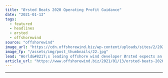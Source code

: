 ```yaml
---
title: "Ørsted Beats 2020 Operating Profit Guidance"
date: "2021-01-13"
tags: 
  - featured
  - headlines
  - ørsted
  - offshorewind
source: "offshorewind"
image_url: "https://cdn.offshorewind.biz/wp-content/uploads/sites/2/2021/01/13084002/%C3%98rsted-Beats-2020-EBITDA-Guidance.jpg"
image_fp: "/assets/img/post_thumbnails/22.jpg"
lead: "World&#8217;s leading offshore wind developer Ørsted expects an operating profit (EBITDA) of DKK 18"
article_url: "https://www.offshorewind.biz/2021/01/13/orsted-beats-2020-operating-profit-guidance/"
---
```


---
